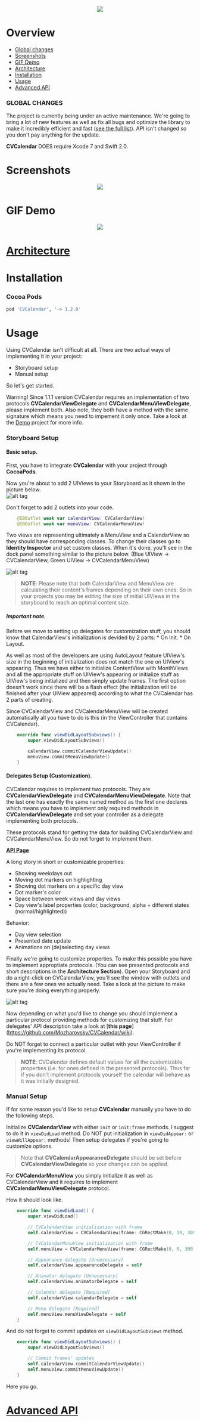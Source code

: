 <p align="center">
  <img src ="https://raw.githubusercontent.com/Mozharovsky/CVCalendar/master/Screenshots/CVCalendarIcon.png" />
</p>

Overview
==========
* [Global changes](https://github.com/Mozharovsky/CVCalendar#global-changes)
* [Screenshots](https://github.com/Mozharovsky/CVCalendar#screenshots)
* [GIF Demo](https://github.com/Mozharovsky/CVCalendar#gif-demo)
* [Architecture](https://github.com/Mozharovsky/CVCalendar#architecture)
* [Installation](https://github.com/Mozharovsky/CVCalendar#installation)
* [Usage](https://github.com/Mozharovsky/CVCalendar#usage)
* [Advanced API](https://github.com/Mozharovsky/CVCalendar#advanced-api)

<h3>GLOBAL CHANGES</h3>

The project is currently being under an active maintenance. We're going to bring a lot of new features as well as fix all bugs and optimize the library to make it incredibly efficient and fast ([see the full list](https://github.com/Mozharovsky/CVCalendar/issues/28)). API isn't changed so you don't pay anything for the update.

**CVCalendar** DOES require Xcode 7 and Swift 2.0.


Screenshots
==========

<p align="center">
  <img src ="https://raw.githubusercontent.com/Mozharovsky/CVCalendar/master/Screenshots/CVCalendar_White.png" />
</p>

GIF Demo
==========

<p align="center">
  <img src ="https://raw.githubusercontent.com/Mozharovsky/CVCalendar/master/Screenshots/Demo_grey.gif" />
</p>


[Architecture](https://github.com/Mozharovsky/CVCalendar/wiki/Architecture)
==========

Installation
==========
<h3> Cocoa Pods </h3>

```ruby
pod 'CVCalendar', '~> 1.2.0'
```

Usage
==========

Using CVCalendar isn't difficult at all. There are two actual ways of implementing it in your project:
* Storyboard setup
* Manual setup

So let's get started.

Warning! Since 1.1.1 version CVCalendar requires an implementation of two protocols **CVCalendarViewDelegate** and **CVCalendarMenuViewDelegate**, please implement both. Also note, they both have a method with the same signature which means you need to impement it only once. Take a look at the [Demo](https://github.com/Mozharovsky/CVCalendar/tree/master/CVCalendar) project for more info.

<h3> Storyboard Setup </h3>

<h4>Basic setup.</h4>

First, you have to integrate **CVCalendar** with your project through **CocoaPods**.

Now you're about to add 2 UIViews to your Storyboard as it shown in the picture below.  
![alt tag](https://raw.githubusercontent.com/Mozharovsky/CVCalendar/master/Screenshots/Pic2.png)

Don't forget to add 2 outlets into your code.
```swift
    @IBOutlet weak var calendarView: CVCalendarView!
    @IBOutlet weak var menuView: CVCalendarMenuView!
```

Two views are representing ultimately a MenuView and a CalendarView so they should have corresponding classes. To change their classes go to <b>Identity Inspector</b> and set custom classes. When it's done, you'll see in the dock panel something similar to the picture below.  (Blue UIView -> CVCalendarView, Green UIView -> CVCalendarMenuView)

![alt tag](https://raw.githubusercontent.com/Mozharovsky/CVCalendar/master/Screenshots/Pic3.png)

> <b>NOTE</b>: Please note that both CalendarView and MenuView are calculating their content's frames depending on their own ones. So in your projects you may be editing the size of initial UIViews in the storyboard to reach an optimal content size.

<h5> Important note. </h5>
Before we move to setting up delegates for customization stuff, you should know that CalendarView's initialization is devided by 2 parts:
* On Init.
* On Layout.

As well as most of the developers are using AutoLayout feature UIView's size in the beginning of initialization does not match the one on UIView's appearing. Thus we have either to initialize ContentView with MonthViews and all the appropriate stuff on UIView's appearing or initialize stuff as UIView's being initialized and then simply update frames. The first option doesn't work since there will be a flash effect (the initialization will be finished after your UIView appeared) according to what the CVCalendar has 2 parts of creating.

Since CVCalendarView and CVCalendarMenuView will be created automatically all you have to do is this (in the ViewController that contains CVCalendar).

````swift
    override func viewDidLayoutSubviews() {
        super.viewDidLayoutSubviews()

        calendarView.commitCalendarViewUpdate()
        menuView.commitMenuViewUpdate()
    }
````

<h4>Delegates Setup (Customization).</h4>

CVCalendar requires to implement two protocols. They are <b>CVCalendarViewDelegate</b> and <b>CVCalendarMenuViewDelegate</b>. Note that the last one has exactly the same named method as the first one declares which means you have to implement only required methods in <b>CVCalendarViewDelegate</b> and set your controller as a delegate implementing both protocols.

These protocols stand for getting the data for building CVCalendarView and CVCalendarMenuView. So do not forget to implement them.

[<b>API Page</b>](https://github.com/Mozharovsky/CVCalendar/wiki)

A long story in short or customizable properties:
* Showing weekdays out
* Moving dot markers on highlighting
* Showing dot markers on a specific day view
* Dot marker's color
* Space between week views and day views
* Day view's label properties (color, background, alpha + different states (normal/highlighted))

Behavior:
* Day view selection
* Presented date update
* Animations on (de)selecting day views

Finally we're going to customize properties. To make this possible you have to implement approptiate protocols. (You can see presented protocols and short descriptions in the <b>Architecture Section</b>). Open your Storyboard and do a right-click on CVCalendarView, you'll see the window with outlets and there are a few ones we actually need. Take a look at the picture to make sure you're doing everything properly.

![alt tag](https://raw.githubusercontent.com/Mozharovsky/CVCalendar/master/Screenshots/Pic4.png)

Now depending on what you'd like to change you should implement a particular protocol providing methods for customizing that stuff. For delegates' API description take a look at [<b>this page</b>]
(https://github.com/Mozharovsky/CVCalendar/wiki).

Do NOT forget to connect a particular outlet with your ViewController if you're implementing its protocol.

> <b>NOTE</b>: CVCalendar defines default values for all the customizable properties (i.e. for ones defined in the presented protocols). Thus far if you don't implement protocols yourself the calendar will behave as it was initially designed.

<h3> Manual Setup </h3>

If for some reason you'd like to setup **CVCalendar** manually you have to do the following steps.

Initialize **CVCalendarView** with either `init` or `init:frame` methods. I suggest to do it in `viewDidLoad` method. Do NOT put initialization in `viewDidAppear:` or `viewWillAppear:` methods! Then setup delegates if you're going to customize options.

> Note that <b>CVCalendarAppearanceDelegate</b> should be set before <b>CVCalendarViewDelegate</b> so your changes can be applied.

For **CVCalendarMenuView** you simply initialize it as well as CVCalendarView and it requires to implement **CVCalendarMenuViewDelegate** protocol.

How it should look like.

```swift
    override func viewDidLoad() {
        super.viewDidLoad()

        // CVCalendarView initialization with frame
        self.calendarView = CVCalendarView(frame: CGRectMake(0, 20, 300, 450))

        // CVCalendarMenuView initialization with frame
        self.menuView = CVCalendarMenuView(frame: CGRectMake(0, 0, 300, 15))

        // Appearance delegate [Unnecessary]
        self.calendarView.appearanceDelegate = self

        // Animator delegate [Unnecessary]
        self.calendarView.animatorDelegate = self

        // Calendar delegate [Required]
        self.calendarView.calendarDelegate = self

        // Menu delegate [Required]
        self.menuView.menuViewDelegate = self
    }
```

And do not forget to commit updates on `viewDidLayoutSubviews` method.

```swift
    override func viewDidLayoutSubviews() {
        super.viewDidLayoutSubviews()

        // Commit frames' updates
        self.calendarView.commitCalendarViewUpdate()
        self.menuView.commitMenuViewUpdate()
    }
```

Here you go.

[Advanced API](https://github.com/Mozharovsky/CVCalendar/wiki/Advanced-API)
==========
